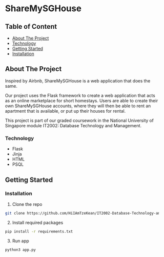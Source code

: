 <!-- PROJECT TITLE -->
# ShareMySGHouse

<!-- TABLE OF CONTENTS -->
## Table of Content
- [About The Project](#about-the-project)
- [Technology](#technology)
- [Getting Started](#getting-started)
- [Installation](#installation)

<!-- ABOUT THE PROJECT -->
## About The Project
Inspired by Airbnb, ShareMySGHouse is a web application that does the same. 

Our project uses the Flask framework to create a web application that acts as an online marketplace for short homestays. Users are able to create their own ShareMySGHouse accounts, where they will then be able to rent an apartment that is available, or put up their houses for rental.

This project is part of our graded coursework in the National University of Singapore module IT2002: Database Technology and Management.

### Technology
* Flask
* Jinja
* HTML
* PSQL

<!-- GETTING STARTED -->
## Getting Started

### Installation
1. Clone the repo
  ```sh
  git clone https://github.com/HiIAmTzeKean/IT2002-Database-Technology-and-Management.git
  ```
2. Install required packages
  ```sh
  pip install -r requirements.txt
  ```
3. Run app
  ```sh
  python3 app.py
  ```
